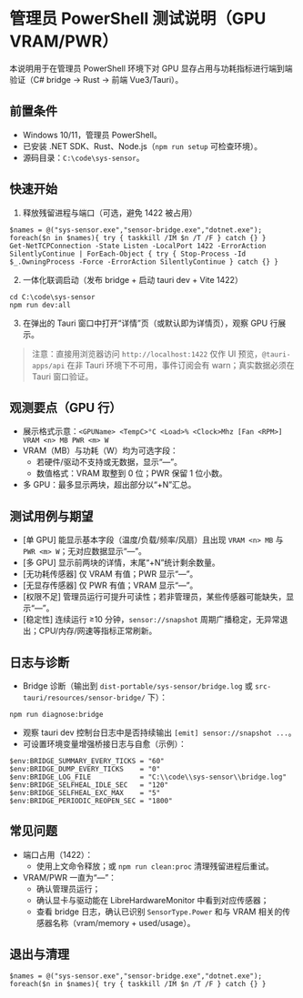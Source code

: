 # 管理员 PowerShell 测试说明（GPU VRAM/PWR）

本说明用于在管理员 PowerShell 环境下对 GPU 显存占用与功耗指标进行端到端验证（C# bridge → Rust → 前端 Vue3/Tauri）。

## 前置条件
- Windows 10/11，管理员 PowerShell。
- 已安装 .NET SDK、Rust、Node.js（`npm run setup` 可检查环境）。
- 源码目录：`C:\code\sys-sensor`。

## 快速开始
1) 释放残留进程与端口（可选，避免 1422 被占用）
```
$names = @("sys-sensor.exe","sensor-bridge.exe","dotnet.exe"); foreach($n in $names){ try { taskkill /IM $n /T /F } catch {} }
Get-NetTCPConnection -State Listen -LocalPort 1422 -ErrorAction SilentlyContinue | ForEach-Object { try { Stop-Process -Id $_.OwningProcess -Force -ErrorAction SilentlyContinue } catch {} }
```
2) 一体化联调启动（发布 bridge + 启动 tauri dev + Vite 1422）
```
cd C:\code\sys-sensor
npm run dev:all
```
3) 在弹出的 Tauri 窗口中打开“详情”页（或默认即为详情页），观察 GPU 行展示。

> 注意：直接用浏览器访问 `http://localhost:1422` 仅作 UI 预览，`@tauri-apps/api` 在非 Tauri 环境下不可用，事件订阅会有 warn；真实数据必须在 Tauri 窗口验证。

## 观测要点（GPU 行）
- 展示格式示意：`<GPUName> <TempC>°C <Load>% <Clock>Mhz [Fan <RPM>] VRAM <n> MB PWR <m> W`
- VRAM（MB）与功耗（W）均为可选字段：
  - 若硬件/驱动不支持或无数据，显示“—”。
  - 数值格式：VRAM 取整到 0 位；PWR 保留 1 位小数。
- 多 GPU：最多显示两块，超出部分以“+N”汇总。

## 测试用例与期望
- [单 GPU] 能显示基本字段（温度/负载/频率/风扇）且出现 `VRAM <n> MB` 与 `PWR <m> W`；无对应数据显示“—”。
- [多 GPU] 显示前两块的详情，末尾“+N”统计剩余数量。
- [无功耗传感器] 仅 VRAM 有值；PWR 显示“—”。
- [无显存传感器] 仅 PWR 有值；VRAM 显示“—”。
- [权限不足] 管理员运行可提升可读性；若非管理员，某些传感器可能缺失，显示“—”。
- [稳定性] 连续运行 ≥10 分钟，`sensor://snapshot` 周期广播稳定，无异常退出；CPU/内存/网速等指标正常刷新。

## 日志与诊断
- Bridge 诊断（输出到 `dist-portable/sys-sensor/bridge.log` 或 `src-tauri/resources/sensor-bridge/` 下）：
```
npm run diagnose:bridge
```
- 观察 tauri dev 控制台日志中是否持续输出 `[emit] sensor://snapshot ...`。
- 可设置环境变量增强桥接日志与自愈（示例）：
```
$env:BRIDGE_SUMMARY_EVERY_TICKS = "60"
$env:BRIDGE_DUMP_EVERY_TICKS    = "0"
$env:BRIDGE_LOG_FILE            = "C:\\code\\sys-sensor\\bridge.log"
$env:BRIDGE_SELFHEAL_IDLE_SEC   = "120"
$env:BRIDGE_SELFHEAL_EXC_MAX    = "5"
$env:BRIDGE_PERIODIC_REOPEN_SEC = "1800"
```

## 常见问题
- 端口占用（1422）：
  - 使用上文命令释放；或 `npm run clean:proc` 清理残留进程后重试。
- VRAM/PWR 一直为“—”：
  - 确认管理员运行；
  - 确认显卡与驱动能在 LibreHardwareMonitor 中看到对应传感器；
  - 查看 bridge 日志，确认已识别 `SensorType.Power` 和与 VRAM 相关的传感器名称（vram/memory + used/usage）。

## 退出与清理
```
$names = @("sys-sensor.exe","sensor-bridge.exe","dotnet.exe"); foreach($n in $names){ try { taskkill /IM $n /T /F } catch {} }
```
